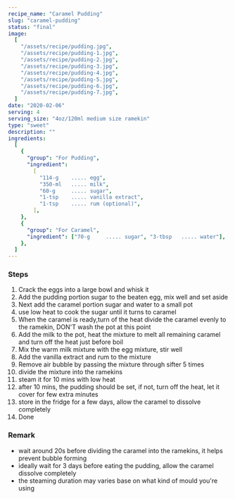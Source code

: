 ```yaml
---
recipe_name: "Caramel Pudding"
slug: "caramel-pudding"
status: "final"
image:
  [
    "/assets/recipe/pudding.jpg",
    "/assets/recipe/pudding-1.jpg",
    "/assets/recipe/pudding-2.jpg",
    "/assets/recipe/pudding-3.jpg",
    "/assets/recipe/pudding-4.jpg",
    "/assets/recipe/pudding-5.jpg",
    "/assets/recipe/pudding-6.jpg",
    "/assets/recipe/pudding-7.jpg",
  ]
date: "2020-02-06"
serving: 4
serving_size: "4oz/120ml medium size ramekin"
type: "sweet"
description: ""
ingredients:
  [
    {
      "group": "For Pudding",
      "ingredient":
        [
          "114-g    ..... egg",
          "350-ml   ..... milk",
          "60-g     ..... sugar",
          "1-tsp    ..... vanilla extract",
          "1-tsp    ..... rum (optional)",
        ],
    },
    {
      "group": "For Caramel",
      "ingredient": ["70-g     ..... sugar", "3-tbsp   ..... water"],
    },
  ]
---
```


### Steps

1. Crack the eggs into a large bowl and whisk it
2. Add the pudding portion sugar to the beaten egg, mix well and set aside
3. Next add the caramel portion sugar and water to a small pot
4. use low heat to cook the sugar until it turns to caramel
5. When the caramel is ready,turn of the heat divide the caramel evenly to the ramekin, DON'T wash the pot at this point
6. Add the milk to the pot, heat the mixture to melt all remaining caramel and turn off the heat just before boil
7. Mix the warm milk mixture with the egg mixture, stir well
8. Add the vanilla extract and rum to the mixture
9. Remove air bubble by passing the mixture through sifter 5 times
10. divide the mixture into the ramekins
11. steam it for 10 mins with low heat
12. after 10 mins, the pudding should be set, if not, turn off the heat, let it cover for few extra minutes
13. store in the fridge for a few days, allow the caramel to dissolve completely
14. Done

### Remark

- wait around 20s before dividing the caramel into the ramekins, it helps prevent bubble forming
- ideally wait for 3 days before eating the pudding, allow the caramel dissolve completely
- the steaming duration may varies base on what kind of mould you're using
